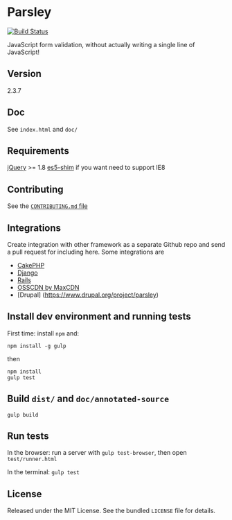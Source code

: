# Parsley

[![Build Status](https://travis-ci.org/guillaumepotier/Parsley.js.svg?branch=master)](https://travis-ci.org/guillaumepotier/Parsley.js)

JavaScript form validation, without actually writing a single line of JavaScript!

## Version

2.3.7

## Doc

See `index.html` and `doc/`

## Requirements

[jQuery](https://jquery.com/) >= 1.8
[es5-shim](https://github.com/es-shims/es5-shim) if you want need to support IE8

## Contributing

See the [`CONTRIBUTING.md` file](https://github.com/guillaumepotier/Parsley.js/blob/master/.github/CONTRIBUTING.md)

## Integrations

Create integration with other framework as a separate Github repo and send a pull request for including here.
Some integrations are

* [CakePHP](https://github.com/Codaxis/parsley-helper)
* [Django](https://github.com/agiliq/django-parsley)
* [Rails](https://github.com/mekishizufu/parsley-rails)
* [OSSCDN by MaxCDN](http://osscdn.com/#/parsleyjs)
* [Drupal] (https://www.drupal.org/project/parsley)

## Install dev environment and running tests

First time: install `npm` and:
```
npm install -g gulp
```

then
```
npm install
gulp test
```

## Build `dist/` and `doc/annotated-source`

```
gulp build
```

## Run tests

In the browser: run a server with `gulp test-browser`, then open `test/runner.html`

In the terminal: `gulp test`

## License

Released under the MIT License. See the bundled `LICENSE` file for
details.
